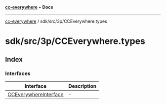 [**cc-everywhere**](../../../../index.md) • **Docs**

***

[cc-everywhere](../../../../index.md) / sdk/src/3p/CCEverywhere.types

# sdk/src/3p/CCEverywhere.types

## Index

### Interfaces

| Interface | Description |
| ------ | ------ |
| [CCEverywhereInterface](interfaces/CCEverywhereInterface.md) | - |
